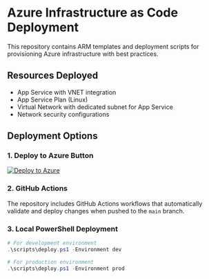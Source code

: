 # Azure Infrastructure as Code Deployment

This repository contains ARM templates and deployment scripts for provisioning Azure infrastructure with best practices.

## Resources Deployed

- App Service with VNET integration
- App Service Plan (Linux)
- Virtual Network with dedicated subnet for App Service
- Network security configurations

## Deployment Options

### 1. Deploy to Azure Button

[![Deploy to Azure](https://aka.ms/deploytoazurebutton)](https://portal.azure.com/#create/Microsoft.Template/uri/https%3A%2F%2Fraw.githubusercontent.com%2Fsarangvishnu%2Ffioneer-demo%2Fmain%2Ftemplates%2FmainTemplate.json)

### 2. GitHub Actions

The repository includes GitHub Actions workflows that automatically validate and deploy changes when pushed to the `main` branch.

### 3. Local PowerShell Deployment

```powershell
# For development environment
.\scripts\deploy.ps1 -Environment dev

# For production environment
.\scripts\deploy.ps1 -Environment prod
